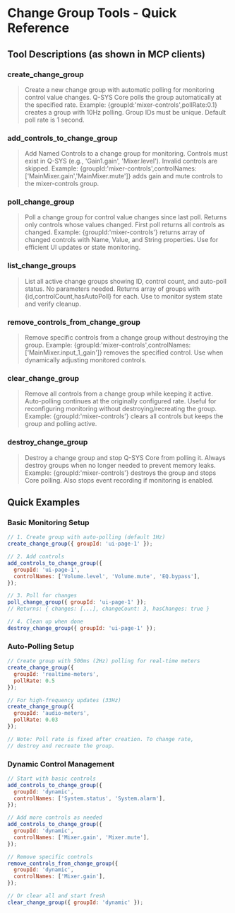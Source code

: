 # Change Group Tools - Quick Reference

## Tool Descriptions (as shown in MCP clients)

### create_change_group

> Create a new change group with automatic polling for monitoring control value changes. Q-SYS Core
> polls the group automatically at the specified rate. Example: {groupId:'mixer-controls',pollRate:0.1}
> creates a group with 10Hz polling. Group IDs must be unique. Default poll rate is 1 second.

### add_controls_to_change_group

> Add Named Controls to a change group for monitoring. Controls must exist in Q-SYS (e.g.,
> 'Gain1.gain', 'Mixer.level'). Invalid controls are skipped. Example:
> {groupId:'mixer-controls',controlNames:['MainMixer.gain','MainMixer.mute']} adds gain and mute
> controls to the mixer-controls group.

### poll_change_group

> Poll a change group for control value changes since last poll. Returns only controls whose values
> changed. First poll returns all controls as changed. Example: {groupId:'mixer-controls'} returns
> array of changed controls with Name, Value, and String properties. Use for efficient UI updates or
> state monitoring.

### list_change_groups

> List all active change groups showing ID, control count, and auto-poll status. No parameters
> needed. Returns array of groups with {id,controlCount,hasAutoPoll} for each. Use to monitor system
> state and verify cleanup.

### remove_controls_from_change_group

> Remove specific controls from a change group without destroying the group. Example:
> {groupId:'mixer-controls',controlNames:['MainMixer.input_1_gain']} removes the specified control.
> Use when dynamically adjusting monitored controls.

### clear_change_group

> Remove all controls from a change group while keeping it active. Auto-polling continues at the
> originally configured rate. Useful for reconfiguring monitoring without destroying/recreating the
> group. Example: {groupId:'mixer-controls'} clears all controls but keeps the group and polling active.

### destroy_change_group

> Destroy a change group and stop Q-SYS Core from polling it. Always destroy groups when no longer
> needed to prevent memory leaks. Example: {groupId:'mixer-controls'} destroys the group and stops
> Core polling. Also stops event recording if monitoring is enabled.

## Quick Examples

### Basic Monitoring Setup

```javascript
// 1. Create group with auto-polling (default 1Hz)
create_change_group({ groupId: 'ui-page-1' });

// 2. Add controls
add_controls_to_change_group({
  groupId: 'ui-page-1',
  controlNames: ['Volume.level', 'Volume.mute', 'EQ.bypass'],
});

// 3. Poll for changes
poll_change_group({ groupId: 'ui-page-1' });
// Returns: { changes: [...], changeCount: 3, hasChanges: true }

// 4. Clean up when done
destroy_change_group({ groupId: 'ui-page-1' });
```

### Auto-Polling Setup

```javascript
// Create group with 500ms (2Hz) polling for real-time meters
create_change_group({
  groupId: 'realtime-meters',
  pollRate: 0.5
});

// For high-frequency updates (33Hz)
create_change_group({
  groupId: 'audio-meters',
  pollRate: 0.03
});

// Note: Poll rate is fixed after creation. To change rate,
// destroy and recreate the group.
```

### Dynamic Control Management

```javascript
// Start with basic controls
add_controls_to_change_group({
  groupId: 'dynamic',
  controlNames: ['System.status', 'System.alarm'],
});

// Add more controls as needed
add_controls_to_change_group({
  groupId: 'dynamic',
  controlNames: ['Mixer.gain', 'Mixer.mute'],
});

// Remove specific controls
remove_controls_from_change_group({
  groupId: 'dynamic',
  controlNames: ['Mixer.gain'],
});

// Or clear all and start fresh
clear_change_group({ groupId: 'dynamic' });
```
